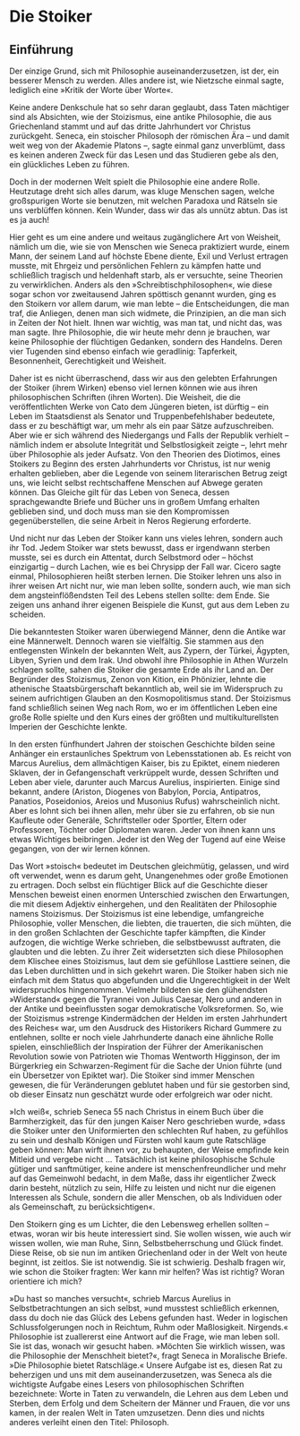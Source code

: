 # Die Stoiker

## Einführung
Der einzige Grund, sich mit Philosophie auseinanderzusetzen, ist der, ein besserer Mensch zu werden. Alles andere ist, 
wie Nietzsche einmal sagte, lediglich eine »Kritik der Worte über Worte«.

Keine andere Denkschule hat so sehr daran geglaubt, dass Taten mächtiger sind als Absichten, wie der Stoizismus, eine 
antike Philosophie, die aus Griechenland stammt und auf das dritte Jahrhundert vor Christus zurückgeht. Seneca, ein 
stoischer Philosoph der römischen Ära – und damit weit weg von der Akademie Platons –, sagte einmal ganz unverblümt, 
dass es keinen anderen Zweck für das Lesen und das Studieren gebe als den, ein glückliches Leben zu führen.

Doch in der modernen Welt spielt die Philosophie eine andere Rolle. Heutzutage dreht sich alles darum, was kluge 
Menschen sagen, welche großspurigen Worte sie benutzen, mit welchen Paradoxa und Rätseln sie uns verblüffen können. Kein 
Wunder, dass wir das als unnütz abtun. Das ist es ja auch!

Hier geht es um eine andere und weitaus zugänglichere Art von Weisheit, nämlich um die, wie sie von Menschen wie Seneca 
praktiziert wurde, einem Mann, der seinem Land auf höchste Ebene diente, Exil und Verlust ertragen musste, mit Ehrgeiz 
und persönlichen Fehlern zu kämpfen hatte und schließlich tragisch und heldenhaft starb, als er versuchte, seine 
Theorien zu verwirklichen. Anders als den »Schreibtischphilosophen«, wie diese sogar schon vor zweitausend Jahren 
spöttisch genannt wurden, ging es den Stoikern vor allem darum, wie man lebte – die Entscheidungen, die man traf, die 
Anliegen, denen man sich widmete, die Prinzipien, an die man sich in Zeiten der Not hielt. Ihnen war wichtig, was man 
tat, und nicht das, was man sagte. Ihre Philosophie, die wir heute mehr denn je brauchen, war keine Philosophie der
flüchtigen Gedanken, sondern des Handelns. Deren vier Tugenden sind ebenso einfach wie geradlinig: Tapferkeit, 
Besonnenheit, Gerechtigkeit und Weisheit.

Daher ist es nicht überraschend, dass wir aus den gelebten Erfahrungen der Stoiker (ihrem Wirken) ebenso viel lernen 
können wie aus ihren philosophischen Schriften (ihren Worten). Die Weisheit, die die veröffentlichten Werke von Cato dem 
Jüngeren bieten, ist dürftig – ein Leben im Staatsdienst als Senator und Truppenbefehlshaber bedeutete, dass er zu 
beschäftigt war, um mehr als ein paar Sätze aufzuschreiben. Aber wie er sich während des Niedergangs und Falls der 
Republik verhielt – nämlich indem er absolute Integrität und Selbstlosigkeit zeigte –, lehrt mehr über Philosophie als 
jeder Aufsatz. Von den Theorien des Diotimos, eines Stoikers zu Beginn des ersten Jahrhunderts vor Christus, ist nur 
wenig erhalten geblieben, aber die Legende von seinem literarischen Betrug zeigt uns, wie leicht selbst rechtschaffene 
Menschen auf Abwege geraten können. Das Gleiche gilt für das Leben von Seneca, dessen sprachgewandte Briefe und Bücher 
uns in großem Umfang erhalten geblieben sind, und doch muss man sie den Kompromissen gegenüberstellen, die seine Arbeit 
in Neros Regierung erforderte.

Und nicht nur das Leben der Stoiker kann uns vieles lehren, sondern auch ihr Tod. Jedem Stoiker war stets bewusst, dass 
er irgendwann sterben musste, sei es durch ein Attentat, durch Selbstmord oder – höchst einzigartig – durch Lachen, wie 
es bei Chrysipp der Fall war. Cicero sagte einmal, Philosophieren heißt sterben lernen. Die Stoiker lehren uns also in 
ihrer weisen Art nicht nur, wie man leben sollte, sondern auch, wie man sich dem angsteinflößendsten Teil des Lebens 
stellen sollte: dem Ende. Sie zeigen uns anhand ihrer eigenen Beispiele die Kunst, gut aus dem Leben zu scheiden.

Die bekanntesten Stoiker waren überwiegend Männer, denn die Antike war eine Männerwelt. Dennoch waren sie vielfältig. 
Sie stammen aus den entlegensten Winkeln der bekannten Welt, aus Zypern, der Türkei, Ägypten, Libyen, Syrien und dem 
Irak. Und obwohl ihre Philosophie in Athen Wurzeln schlagen sollte, sahen die Stoiker die gesamte Erde als ihr Land an. 
Der Begründer des Stoizismus, Zenon von Kition, ein Phönizier, lehnte die athenische Staatsbürgerschaft bekanntlich ab, 
weil sie im Widerspruch zu seinem aufrichtigen Glauben an den Kosmopolitismus stand. Der Stoizismus fand schließlich 
seinen Weg nach Rom, wo er im öffentlichen Leben eine große Rolle spielte und den Kurs eines der größten und
multikulturellsten Imperien der Geschichte lenkte.

In den ersten fünfhundert Jahren der stoischen Geschichte bilden seine Anhänger ein erstaunliches Spektrum von 
Lebensstationen ab. Es reicht von Marcus Aurelius, dem allmächtigen Kaiser, bis zu Epiktet, einem niederen Sklaven, der 
in Gefangenschaft verkrüppelt wurde, dessen Schriften und Leben aber viele, darunter auch Marcus Aurelius, inspirierten. 
Einige sind bekannt, andere (Ariston, Diogenes von Babylon, Porcia, Antipatros, Panatios, Poseidonios, Areios und 
Musonius Rufus) wahrscheinlich nicht. Aber es lohnt sich bei ihnen allen, mehr über sie zu erfahren, ob sie nun
Kaufleute oder Generäle, Schriftsteller oder Sportler, Eltern oder Professoren, Töchter oder Diplomaten waren. Jeder von 
ihnen kann uns etwas Wichtiges beibringen. Jeder ist den Weg der Tugend auf eine Weise gegangen, von der wir lernen 
können.

Das Wort »stoisch« bedeutet im Deutschen gleichmütig, gelassen, und wird oft verwendet, wenn es darum geht, Unangenehmes 
oder große Emotionen zu ertragen. Doch selbst ein flüchtiger Blick auf die Geschichte dieser Menschen beweist einen 
enormen Unterschied zwischen den Erwartungen, die mit diesem Adjektiv einhergehen, und den Realitäten der Philosophie 
namens Stoizismus. Der Stoizismus ist eine lebendige, umfangreiche Philosophie, voller Menschen, die liebten, die 
trauerten, die sich mühten, die in den großen Schlachten der Geschichte tapfer kämpften, die Kinder aufzogen, die 
wichtige Werke schrieben, die selbstbewusst auftraten, die glaubten und die lebten. Zu ihrer Zeit widersetzten sich 
diese Philosophen dem Klischee eines Stoizismus, laut dem sie gefühllose Lasttiere seinen, die das Leben durchlitten und 
in sich gekehrt waren. Die Stoiker haben sich nie einfach mit dem Status quo abgefunden und die Ungerechtigkeit in der 
Welt widerspruchlos hingenommen. Vielmehr bildeten sie den glühendsten »Widerstand« gegen die Tyrannei von Julius 
Caesar, Nero und anderen in der Antike und beeinflussten sogar demokratische Volksreformen. So, wie der Stoizismus 
»strenge Kindermädchen der Helden im ersten Jahrhundert des Reiches« war, um den Ausdruck des Historikers Richard 
Gummere zu entlehnen, sollte er noch viele Jahrhunderte danach eine ähnliche Rolle spielen, einschließlich der 
Inspiration der Führer der Amerikanischen Revolution sowie von Patrioten wie Thomas Wentworth Higginson, der im 
Bürgerkrieg ein Schwarzen-Regiment für die Sache der Union führte (und ein Übersetzer von Epiktet war). Die Stoiker sind 
immer Menschen gewesen, die für Veränderungen geblutet haben und für sie gestorben sind, ob dieser Einsatz nun geschätzt 
wurde oder erfolgreich war oder nicht.

»Ich weiß«, schrieb Seneca 55 nach Christus in einem Buch über die Barmherzigkeit, das für den jungen Kaiser Nero 
geschrieben wurde, »dass die Stoiker unter den Uniformierten den schlechten Ruf haben, zu gefühllos zu sein und deshalb 
Königen und Fürsten wohl kaum gute Ratschläge geben können: Man wirft ihnen vor, zu behaupten, der Weise empfinde kein 
Mitleid und vergebe nicht ... Tatsächlich ist keine philosophische Schule gütiger und sanftmütiger, keine andere ist 
menschenfreundlicher und mehr auf das Gemeinwohl bedacht, in dem Maße, dass ihr eigentlicher Zweck darin besteht, 
nützlich zu sein, Hilfe zu leisten und nicht nur die eigenen Interessen als Schule, sondern die aller Menschen, ob als 
Individuen oder als Gemeinschaft, zu berücksichtigen«.

Den Stoikern ging es um Lichter, die den Lebensweg erhellen sollten – etwas, woran wir bis heute interessiert sind. Sie 
wollen wissen, wie auch wir wissen wollen, wie man Ruhe, Sinn, Selbstbeherrschung und Glück findet. Diese Reise, ob sie 
nun im antiken Griechenland oder in der Welt von heute beginnt, ist zeitlos. Sie ist notwendig. Sie ist schwierig. 
Deshalb fragen wir, wie schon die Stoiker fragten: Wer kann mir helfen? Was ist richtig? Woran orientiere ich mich?

»Du hast so manches versucht«, schrieb Marcus Aurelius in Selbstbetrachtungen an sich selbst, »und musstest schließlich 
erkennen, dass du doch nie das Glück des Lebens gefunden hast. Weder in logischen Schlussfolgerungen noch in Reichtum, 
Ruhm oder Maßlosigkeit. Nirgends.« Philosophie ist zuallererst eine Antwort auf die Frage, wie man leben soll. Sie ist 
das, wonach wir gesucht haben. »Möchten Sie wirklich wissen, was die Philosophie der Menschheit bietet?«, fragt Seneca 
in Moralische Briefe. »Die Philosophie bietet Ratschläge.« Unsere Aufgabe ist es, diesen Rat zu beherzigen und uns mit 
dem auseinanderzusetzen, was Seneca als die wichtigste Aufgabe eines Lesers von philosophischen Schriften bezeichnete: 
Worte in Taten zu verwandeln, die Lehren aus dem Leben und Sterben, dem Erfolg und dem Scheitern der Männer und Frauen, 
die vor uns kamen, in der realen Welt in Taten umzusetzen. Denn dies und nichts anderes verleiht einen den Titel: 
Philosoph.

